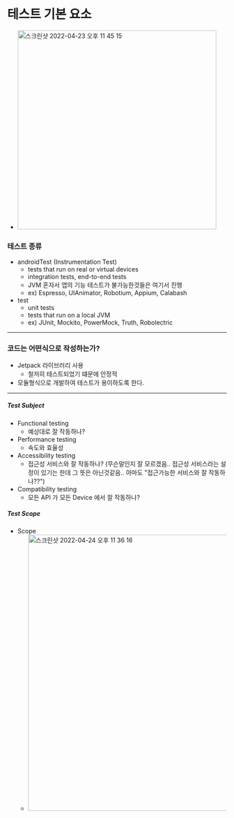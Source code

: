 # 테스트 기본 요소
* <img width="456" alt="스크린샷 2022-04-23 오후 11 45 15" src="https://user-images.githubusercontent.com/51182964/164910927-4b7f75a1-9b4d-454f-8537-f1a0fc04913c.png">
### 테스트 종류
* androidTest (Instrumentation Test)
  * tests that run on real or virtual devices
  * integration tests, end-to-end tests
  * JVM 혼자서 앱의 기능 테스트가 불가능한것들은 여기서 진행
  * ex) Espresso, UIAnimator, Robotium, Appium, Calabash
* test
  * unit tests
  * tests that run on a local JVM
  * ex) JUnit, Mockito, PowerMock, Truth,  Robolectric
---
### 코드는 어떤식으로 작성하는가?
* Jetpack 라이브러리 사용
  * 철저히 테스트되었기 떄문에 안정적
* 모듈형식으로 개발하여 테스트가 용이하도록 한다.

---
##### Test Subject
* Functional testing
  * 예상대로 잘 작동하나?
* Performance testing
  * 속도와 효율성  
* Accessibility testing
  * 접근성 서비스와 잘 작동하나? (무슨말인지 잘 모르겠음.. 접근성 서비스라는 설정이 있기는 한데 그 뜻은 아닌것같음.. 아마도 "접근가능한 서비스와 잘 작동하나??")
* Compatibility testing
  * 모든 API 가 모든 Device 에서 잘 작동하나? 
##### Test Scope
* Scope
  * <img width="633" alt="스크린샷 2022-04-24 오후 11 36 16" src="https://user-images.githubusercontent.com/51182964/164981684-51b52fba-ed79-449a-a4eb-a024366b2960.png">
